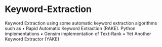 # Keyword-Extraction
Keyword Extraction using some automatic keyword extraction algorithms such as
▪ Rapid Automatic Keyword Extraction (RAKE). Python implementations
▪ Gensim implementation of Text-Rank
▪ Yet Another Keyword Extractor (YAKE)
